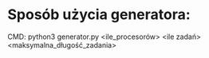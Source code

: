 # Sposób użycia generatora: 
CMD: python3 generator.py <ile_procesorów> <ile zadań> <maksymalna_długość_zadania> 

